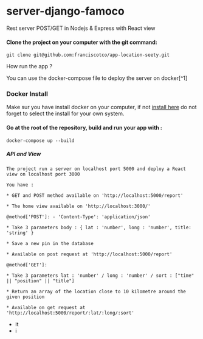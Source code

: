# server-django-famoco
Rest server POST/GET in Nodejs & Express with React view

#### Clone the project on your computer with the git command:

`git clone git@github.com:franciscotco/app-location-seety.git`

How run the app ?

You can use the docker-compose file to deploy the server on docker[^1]

### Docker Install

Make sur you have install docker on your computer, if not [install here](https://docs.docker.com/install/linux/docker-ce/ubuntu/) do not forget to select the install for your own system.

#### Go at the root of the repository, build and run your app with :

`docker-compose up --build`

##### API and View 
```
The project run a server on localhost port 5000 and deploy a React view on localhost port 3000

You have :

* GET and POST method available on 'http://localhost:5000/report'
 
* The home view available on 'http://localhost:3000/'

@method['POST']: - 'Content-Type': 'application/json'

* Take 3 parameters body : { lat : 'number', long : 'number', title: 'string' }
 
* Save a new pin in the database

* Available on post request at 'http://localhost:5000/report'

@method['GET']: 

* Take 3 parameters lat : 'number' / long : 'number' / sort : ["time" || "position" || "title"]

* Return an array of the location close to 10 kilometre around the given position

* Available on get request at 'http://localhost:5000/report/:lat/:long/:sort'

```

* it
* i
